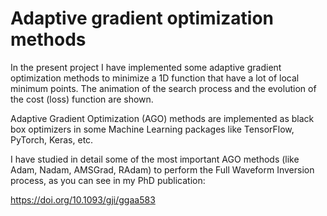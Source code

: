 # Adaptive gradient optimization methods 

In the present project I have implemented some adaptive gradient optimization methods to minimize a 1D function that have a lot of local minimum points. The animation of the search process and the evolution of the cost (loss) function are shown.

Adaptive Gradient Optimization (AGO) methods are implemented as black box optimizers in some Machine Learning packages like TensorFlow, PyTorch, Keras, etc.

I have studied in detail some of the most important AGO methods (like Adam, Nadam, AMSGrad, RAdam) to perform the Full Waveform Inversion process, as you can see in my PhD publication: 

https://doi.org/10.1093/gji/ggaa583

